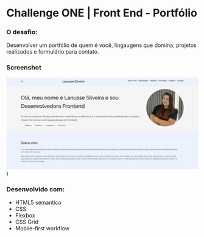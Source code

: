 # Challenge ONE | Front End - Portfólio

### O desafio:

Desenvolver um portfólio de quem é você, lingaugens que domina, projetos realizados e formulário para contato.

### Screenshot

![Screenshot](./assets/screenshot.png)
)

### Desenvolvido com:

- HTML5 semantico
- CSS
- Flexbox
- CSS Grid
- Mobile-first workflow

